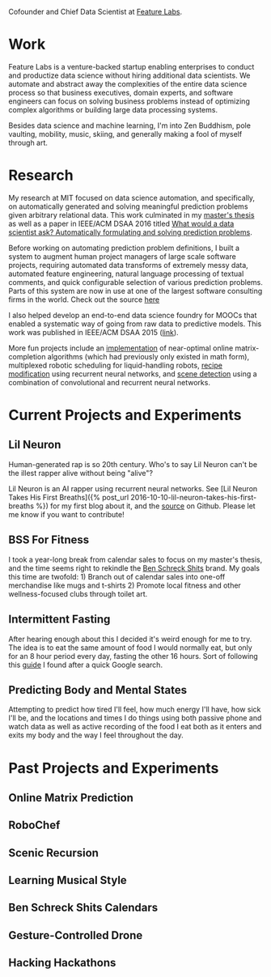 Cofounder and Chief Data Scientist at [Feature Labs](http://feature-labs.com).

# Work

Feature Labs is a venture-backed startup enabling enterprises to conduct
and productize data science without hiring additional data scientists.
We automate and abstract away the complexities of the entire data
science process so that business executives, domain experts, and
software engineers can focus on solving business problems instead of
optimizing complex algorithms or building large data processing systems.

Besides data science and machine learning, I'm into Zen Buddhism, pole vaulting, mobility, music, skiing, and generally making a fool of myself through art.

# Research

My research at MIT focused on data science automation, and specifically,
on automatically generated and solving meaningful prediction problems
given arbitrary relational data. This work culminated in my [master's thesis](
/assets/MIT_Meng_BenSchreck.pdf)
as well as a paper in IEEE/ACM DSAA 2016 titled [What would a data scientist ask?
Automatically formulating and solving prediction
problems](http://dai.lids.mit.edu/Trane.pdf).

Before working on automating prediction problem
definitions, I built a system to augment human project managers of large scale software
 projects, requiring automated data transforms of extremely messy data,
 automated feature engineering, natural language processing of textual
 comments, and quick configurable selection of various prediction
 problems. Parts of this system are now in use at one of the largest
 software consulting firms in the world. Check out the source [here](https://github.com/ML-SELC/endtoend)

 I also helped develop an end-to-end data science foundry
for MOOCs that enabled a systematic way of going from raw data to predictive models. This work was published in IEEE/ACM DSAA 2015
([link](http://groups.csail.mit.edu/EVO-DesignOpt/groupWebSite/uploads/Main/DSAA___MOOC_paper_tar.pdf)).

More fun projects include an [implementation](https://github.com/bschreck/near-optimal-online-matrix-prediction) of near-optimal online matrix-completion algorithms (which had previously only existed in math form),
multiplexed robotic scheduling for liquid-handling robots,
[recipe modification](https://github.com/bschreck/robo-chef) using recurrent neural networks, and [scene detection](https://github.com/bschreck/scenic-recursion)
using a combination of convolutional and recurrent neural networks.


# Current Projects and Experiments

## Lil Neuron

Human-generated rap is so 20th century. Who's to say Lil Neuron can't be
the illest rapper alive without being "alive"?

Lil Neuron is an AI rapper using recurrent neural networks. See [Lil
Neuron Takes His First Breaths]({% post_url
2016-10-10-lil-neuron-takes-his-first-breaths %}) for my first blog
about it, and the [source](https://github.com/bschreck/lil-neuron) on Github.
Please let me know if you want to contribute!

## BSS For Fitness

I took a year-long break from calendar sales to focus on my master's
thesis, and the time seems right to rekindle the [Ben Schreck
Shits](https://www.kickstarter.com/projects/1846025001/ben-schreck-shits-2015-calendar)
brand. My goals this time are twofold: 1) Branch out of calendar sales
into one-off merchandise like mugs and t-shirts 2) Promote local fitness
and other wellness-focused clubs through toilet art.

## Intermittent Fasting

After hearing enough about this I decided it's weird enough for me to
try. The idea is to eat the same amount of food I would normally eat,
but only for an 8 hour period every day, fasting the
other 16 hours. Sort of following this
[guide](http://jamesclear.com/the-beginners-guide-to-intermittent-fasting) I found after a quick
Google search.

## Predicting Body and Mental States

Attempting to predict how tired I'll feel, how much energy I'll have,
how sick I'll be, and the locations and times I do things using both passive phone and watch data as well as active
recording of the food I eat both as it enters and exits my body and the way I feel throughout the day.

# Past Projects and Experiments

## Online Matrix Prediction

## RoboChef

## Scenic Recursion

## Learning Musical Style

## Ben Schreck Shits Calendars

## Gesture-Controlled Drone

## Hacking Hackathons
